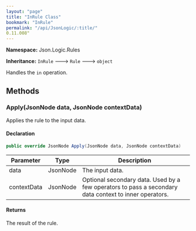 ```yaml
---
layout: "page"
title: "InRule Class"
bookmark: "InRule"
permalink: "/api/JsonLogic/:title/"
0.11.008"
---
```

**Namespace:** Json.Logic.Rules

**Inheritance:**
`InRule`
 🡒 
`Rule`
 🡒 
`object`

Handles the `in` operation.

## Methods

### Apply(JsonNode data, JsonNode contextData)

Applies the rule to the input data.

#### Declaration

```c#
public override JsonNode Apply(JsonNode data, JsonNode contextData)
```

| Parameter | Type | Description |
|---|---|---|
| data | JsonNode | The input data. |
| contextData | JsonNode | Optional secondary data.  Used by a few operators to pass a secondary     data context to inner operators. |


#### Returns

The result of the rule.

